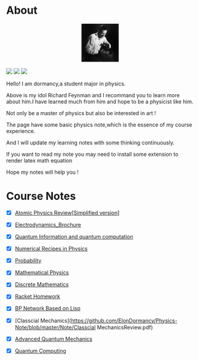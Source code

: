 # About

<p align="center">
    <img src="https://github.com/ElonDormancy/Physics-Note/blob/master/Feynman.jpg" alt="Feyman" width="20%"/>
</p>

[![](https://img.shields.io/badge/dynamic/json?color=0066ff&label=%E7%9F%A5%E4%B9%8E&query=%24.data.totalSubs&url=https%3A%2F%2Fapi.spencerwoo.com%2Fsubstats%2F%3Fsource%3Dzhihu%26queryKey%3Dshen-dang-fu-mu-xin-xiang-qing-hua)](https://www.zhihu.com/people/shen-dang-fu-mu-xin-xiang-qing-hua)  [![](https://img.shields.io/badge/Platform-Python-lightgrey)](https://www.python.org/)  [![](https://img.shields.io/badge/Platform-C%2FC%2B%2B-lightgrey)](https://www.cplusplus.com/)

Hello! I am dormancy,a student major in physics.

Above is my idol Richard Feynman and I recommand you to learn more about him.I have learned much from him and hope to be a physicist like him.

Not only be a master of physics but also be interested in art !

The page have some basic physics note,which is the essence of my course experience.

And I will update my learning notes with some thinking continuously.

If you want to read my note you may need to install some extension to render latex math equation

Hope my notes will help you !

# Course Notes

- [x] [Atomic Physics Review](https://github.com/ElonDormancy/Physics-Note/blob/master/Note/The_Review_of_Atomic_Physics.pdf)[[Simplified version](https://zhuanlan.zhihu.com/p/371286925)]
- [x] [Electrodynamics_Brochure](https://github.com/ElonDormancy/Physics-Note/blob/master/Note/Electrodynamics_Brochure.pdf)
- [x] [Quantum Information and quantum computation](https://github.com/ElonDormancy/Physics-Note/blob/master/Note/QIC/The_Note_of_QIC%20V4.pdf)
- [x] [Numerical Recipes in Physics](https://github.com/ElonDormancy/Physics-Note/blob/master/Note/Numerical_Recipes_in_Physics_Report.pdf)
- [x] [Probability](https://github.com/ElonDormancy/Physics-Note/blob/master/Note/Probability.pdf)
- [x] [Mathematical Physics](https://zhuanlan.zhihu.com/p/343110386)
- [x] [Discrete Mathematics](https://zhuanlan.zhihu.com/p/149468789)
- [x] [Racket Homework](https://github.com/ElonDormancy/Physics-Note/tree/master/Note/Racket%20Note)
- [x] [BP Network Based on Lisp](https://github.com/ElonDormancy/Physics-Note/blob/master/Note/Neuron_Networks.pdf)
- [x] [Classcial Mechanics](https://github.com/ElonDormancy/Physics-Note/blob/master/Note/Classcial MechanicsReview.pdf)
- [x] [Advanced Quantum Mechanics](https://github.com/ElonDormancy/Physics-Note/blob/master/Note/AdvancedQuantumMechanicsReview.pdf)
- [x] [Quantum Computing ](https://www.zhihu.com/column/c_1460585240066891776)

